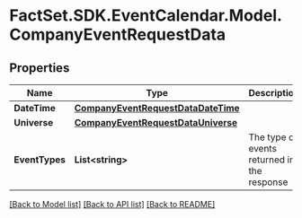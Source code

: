 # FactSet.SDK.EventCalendar.Model.CompanyEventRequestData

## Properties

Name | Type | Description | Notes
------------ | ------------- | ------------- | -------------
**DateTime** | [**CompanyEventRequestDataDateTime**](CompanyEventRequestDataDateTime.md) |  | [optional] 
**Universe** | [**CompanyEventRequestDataUniverse**](CompanyEventRequestDataUniverse.md) |  | [optional] 
**EventTypes** | **List&lt;string&gt;** | The type of events returned in the response | [optional] 

[[Back to Model list]](../README.md#documentation-for-models) [[Back to API list]](../README.md#documentation-for-api-endpoints) [[Back to README]](../README.md)

